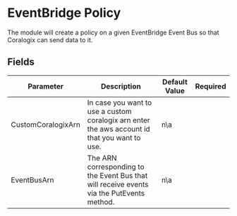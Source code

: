 # EventBridge Policy

The module will create a policy on a given EventBridge Event Bus so that Coralogix can send data to it.

## Fields

| Parameter          | Description                                                                                   | Default Value | Required |
|--------------------|-----------------------------------------------------------------------------------------------|---------------|----------|
| CustomCoralogixArn | In case you want to use a custom coralogix arn enter the aws account id that you want to use. | n\a           |          |
| EventBusArn        | The ARN corresponding to the Event Bus that will receive events via the PutEvents method.     | n\a           |          |
